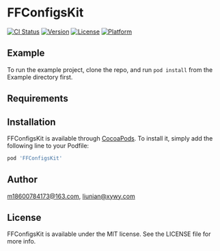 # FFConfigsKit

[![CI Status](https://img.shields.io/travis/m18600784173@163.com/FFConfigsKit.svg?style=flat)](https://travis-ci.org/m18600784173@163.com/FFConfigsKit)
[![Version](https://img.shields.io/cocoapods/v/FFConfigsKit.svg?style=flat)](https://cocoapods.org/pods/FFConfigsKit)
[![License](https://img.shields.io/cocoapods/l/FFConfigsKit.svg?style=flat)](https://cocoapods.org/pods/FFConfigsKit)
[![Platform](https://img.shields.io/cocoapods/p/FFConfigsKit.svg?style=flat)](https://cocoapods.org/pods/FFConfigsKit)

## Example

To run the example project, clone the repo, and run `pod install` from the Example directory first.

## Requirements

## Installation

FFConfigsKit is available through [CocoaPods](https://cocoapods.org). To install
it, simply add the following line to your Podfile:

```ruby
pod 'FFConfigsKit'
```

## Author

m18600784173@163.com, liunian@xywy.com

## License

FFConfigsKit is available under the MIT license. See the LICENSE file for more info.
